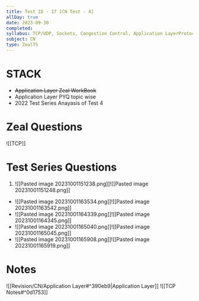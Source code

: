 ```yaml
---
title: Test ID - 17 [CN Test - 4]
allDay: true
date: 2023-09-30
completed: 
syllabus: TCP/UDP, Sockets, Congestion Control, Application LayerProtocols (DNS, SMTP, POP, FTP, HTTP And DHCP).
subject: CN
type: ZealTS
---
```

# STACK
- ~~Application Layer Zeal WorkBook~~
- Application Layer PYQ topic wise
- 2022 Test Series Anayasis of Test 4
# Zeal Questions
![[TCP]]


# Test Series Questions
1. 
	![[Pasted image 20231001151238.png]]![[Pasted image 20231001151248.png]]
- ![[Pasted image 20231001163534.png]]![[Pasted image 20231001163542.png]]
- ![[Pasted image 20231001164339.png]]![[Pasted image 20231001164345.png]]
- ![[Pasted image 20231001165040.png]]![[Pasted image 20231001165045.png]]
- ![[Pasted image 20231001165908.png]]![[Pasted image 20231001165919.png]]
   
# Notes
![[Revision/CN/Application Layer#^390eb9|Application Layer]]
![[TCP Notes#^0d1753]]


